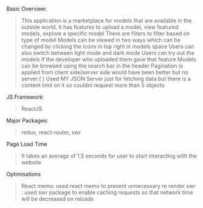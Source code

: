 Basic Overview:
>This application is a marketplace for models that are available in the outside world. It has features to upload a model, view featured models, explore a specific model
>There are filters to filter based on type of model 
>Models can be viewed in two ways which can be changed by clicking the icons in top right in models space
>Users can also switch between light mode and dark mode
>Users can try out the models if the developer who uploaded them gave that feature
>Models can be browsed using the search bar in the header
>Pagination is applied from client side(server side would have been better but no server:( )
>Used MY JSON Server just for fetching data but there is a content limit on it so couldnt request more than 5 objects 

JS Framework:
>ReactJS

Major Packages:
>redux, react-router, swr

Page Load Time
>It takes an average of 1.5 seconds for user to start interacting with the website

Optimisations
>React memo: used react memo to prevent unnecessary re render
>swr : used swr package to enable caching requests so that network time will be decreased on reloads